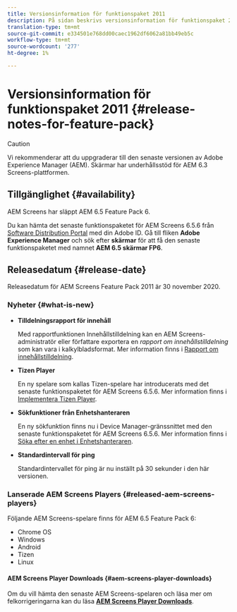 ```yaml
---
title: Versionsinformation för funktionspaket 2011
description: På sidan beskrivs versionsinformation för funktionspaket 2011.
translation-type: tm+mt
source-git-commit: e334501e768dd00caec1962df6062a81bb49eb5c
workflow-type: tm+mt
source-wordcount: '277'
ht-degree: 1%

---
```



# Versionsinformation för funktionspaket 2011 {#release-notes-for-feature-pack}

>[!CAUTION]
>Vi rekommenderar att du uppgraderar till den senaste versionen av Adobe Experience Manager (AEM). Skärmar har underhållsstöd för AEM 6.3 Screens-plattformen.

## Tillgänglighet {#availability}

AEM Screens har släppt AEM 6.5 Feature Pack 6.

Du kan hämta det senaste funktionspaketet för AEM Screens 6.5.6 från [Software Distribution Portal](https://experience.adobe.com/#/downloads/content/software-distribution/en/aem.html) med din Adobe ID. Gå till fliken **Adobe Experience Manager** och sök efter **skärmar** för att få den senaste funktionspaketet med namnet **AEM 6.5 skärmar FP6**.

## Releasedatum {#release-date}

Releasedatum för AEM Screens Feature Pack 2011 är 30 november 2020.

### Nyheter {#what-is-new}

* **Tilldelningsrapport för innehåll**

   Med rapportfunktionen Innehållstilldelning kan en AEM Screens-administratör eller författare exportera en *rapport om innehållstilldelning* som kan vara i kalkylbladsformat.
Mer information finns i [Rapport om innehållstilldelning](/help/user-guide/content-assignment-report.md).


* **Tizen Player**

   En ny spelare som kallas Tizen-spelare har introducerats med det senaste funktionspaketet för AEM Screens 6.5.6.
Mer information finns i [Implementera Tizen Player](/help/user-guide/tizen-player.md).

* **Sökfunktioner från Enhetshanteraren**

   En ny sökfunktion finns nu i Device Manager-gränssnittet med den senaste funktionspaketet för AEM Screens 6.5.6.
Mer information finns i [Söka efter en enhet i Enhetshanteraren](/help/user-guide/device-registration.md#search-device).

* **Standardintervall för ping**

   Standardintervallet för ping är nu inställt på 30 sekunder i den här versionen.

### Lanserade AEM Screens Players {#released-aem-screens-players}

Följande AEM Screens-spelare finns för AEM 6.5 Feature Pack 6:

* Chrome OS
* Windows
* Android
* Tizen
* Linux

#### AEM Screens Player Downloads {#aem-screens-player-downloads}

Om du vill hämta den senaste AEM Screens-spelaren och läsa mer om felkorrigeringarna kan du läsa **[AEM Screens Player Downloads](https://download.macromedia.com/screens/index.html)**.
